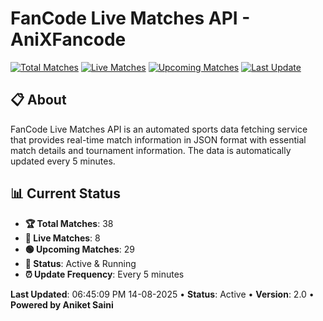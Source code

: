 # FanCode Live Matches API - AniXFancode

[![Total Matches](https://img.shields.io/badge/Total%20Matches-38-blue)](https://github.com/AniketSainiOp/AniXFancode)
[![Live Matches](https://img.shields.io/badge/Live%20Matches-8-red)](https://github.com/AniketSainiOp/AniXFancode)
[![Upcoming Matches](https://img.shields.io/badge/Upcoming%20Matches-29-green)](https://github.com/AniketSainiOp/AniXFancode)
[![Last Update](https://img.shields.io/badge/Last%20Update-06%3A45%3A09%20PM%2014-08-2025-orange)](https://github.com/AniketSainiOp/AniXFancode)

## 📋 About

FanCode Live Matches API is an automated sports data fetching service that provides real-time match information in JSON format with essential match details and tournament information. The data is automatically updated every 5 minutes.

## 📊 Current Status

- **🏆 Total Matches**: 38
- **🔴 Live Matches**: 8
- **🟢 Upcoming Matches**: 29
- **📡 Status**: Active & Running
- **⏰ Update Frequency**: Every 5 minutes

**Last Updated**: 06:45:09 PM 14-08-2025 • **Status**: Active • **Version**: 2.0 • **Powered by Aniket Saini**

